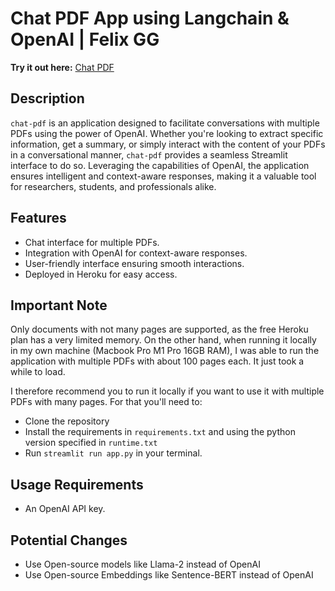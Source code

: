 # Chat PDF App using Langchain & OpenAI | Felix GG

**Try it out here:** [Chat PDF](https://chat-pdfs-e2d5fffecdd8.herokuapp.com/)

## Description

`chat-pdf` is an application designed to facilitate conversations with multiple PDFs using the power of OpenAI. Whether you're looking to extract specific information, get a summary, or simply interact with the content of your PDFs in a conversational manner, `chat-pdf` provides a seamless Streamlit interface to do so. Leveraging the capabilities of OpenAI, the application ensures intelligent and context-aware responses, making it a valuable tool for researchers, students, and professionals alike.

## Features

- Chat interface for multiple PDFs.
- Integration with OpenAI for context-aware responses.
- User-friendly interface ensuring smooth interactions.
- Deployed in Heroku for easy access.

## Important Note

Only documents with not many pages are supported, as the free Heroku plan has a very limited memory. On the other hand, when running it locally in my own machine (Macbook Pro M1 Pro 16GB RAM), I was able to run the application with multiple PDFs with about 100 pages each. It just took a while to load.

I therefore recommend you to run it locally if you want to use it with multiple PDFs with many pages. For that you'll need to:

- Clone the repository
- Install the requirements in `requirements.txt` and using the python version specified in `runtime.txt`
- Run `streamlit run app.py` in your terminal.

## Usage Requirements

- An OpenAI API key.

## Potential Changes

- Use Open-source models like Llama-2 instead of OpenAI
- Use Open-source Embeddings like Sentence-BERT instead of OpenAI
